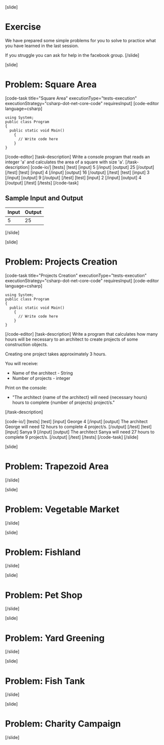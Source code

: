 [slide]
# Exercise
We have prepared some simple problems for you to solve to practice what you have learned in the last session.

If you struggle you can ask for help in the facebook group.
[/slide]

[slide]
# Problem: Square Area
[code-task title="Square Area" executionType="tests-execution" executionStrategy="csharp-dot-net-core-code" requiresInput]
[code-editor language=csharp]
```
using System;
public class Program
{
  public static void Main()
    {
      // Write code here
    }
}
```
[/code-editor]
[task-description]
Write a console program that reads an integer 'a' and calculates the area of a square with size 'a'.
[/task-description]
[code-io/]
[tests]
[test]
[input]
5
[/input]
[output]
25
[/output]
[/test]
[test]
[input]
4
[/input]
[output]
16
[/output]
[/test]
[test]
[input]
3
[/input]
[output]
9
[/output]
[/test]
[test]
[input]
2
[/input]
[output]
4
[/output]
[/test]
[/tests]
[/code-task]

## Sample Input and Output

|       Input       | Output |
|-------------------|--------|
|5|25|  
[/slide]

[slide]
# Problem: Projects Creation

[code-task title="Projects Creation" executionType="tests-execution" executionStrategy="csharp-dot-net-core-code" requiresInput]
[code-editor language=csharp]
```
using System;
public class Program
{
  public static void Main()
    {
      // Write code here
    }
}
```
[/code-editor]
[task-description]
Write a program that calculates how many hours will be necessary to an architect to create projects of some construction objects. 

Creating one project takes approximately 3 hours.

You will receive:

- Name of the architect - String
- Number of projects - integer 

Print on the console:

- "The architect \{name of the architect\} will need \{necessary hours\} hours to complete \{number of projects\} project/s."

[/task-description]

[code-io/]
[tests]
[test]
[input]
George
4
[/input]
[output]
The architect George will need 12 hours to complete 4 project/s.
[/output]
[/test]
[test]
[input]
Sanya
9
[/input]
[output]
The architect Sanya will need 27 hours to complete 9 project/s.
[/output]
[/test]
[/tests]
[/code-task]
[/slide]


[slide]
# Problem: Trapezoid Area
[/slide]


[slide]
# Problem: Vegetable Market
[/slide]

[slide]
# Problem: Fishland
[/slide]

[slide]
# Problem: Pet Shop
[/slide]

[slide]
# Problem: Yard Greening
[/slide]

[slide]
# Problem: Fish Tank
[/slide]

[slide]
# Problem: Charity Campaign
[/slide]